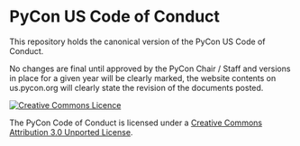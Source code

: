 PyCon US Code of Conduct
========================

This repository holds the canonical version of the PyCon US Code of Conduct.

No changes are final until approved by the PyCon Chair / Staff and versions in place for a given year will be clearly marked, the website contents on us.pycon.org will clearly state the revision of the documents posted.


<a rel="LICENSE" href="http://creativecommons.org/licenses/by/3.0/"><img alt="Creative Commons Licence" style="border-width:0" src="https://i.creativecommons.org/l/by/3.0/88x31.png" /></a>

The PyCon Code of Conduct is licensed under a [Creative Commons Attribution 3.0 Unported License](http://creativecommons.org/licenses/by/3.0/).
